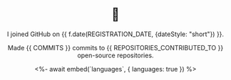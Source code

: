 <h1 align="center">👋</h1>

<p align="center">
  I joined GitHub on {{ f.date(REGISTRATION_DATE, {dateStyle: "short"}) }}.
</p>

<p align="center">
  Made {{ COMMITS }} commits to {{ REPOSITORIES_CONTRIBUTED_TO }} open-source repositories.
</p>

<p align="center">
  <%- await embed(`languages`, { languages: true }) %>
</p>
